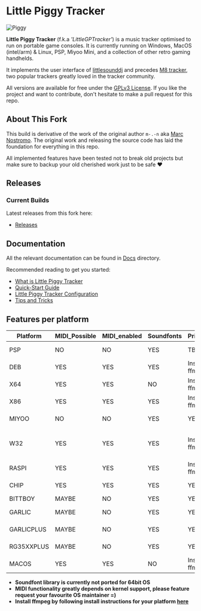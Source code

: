 # Little Piggy Tracker

![Piggy](https://avatars.githubusercontent.com/u/180156201?s=400&u=ebb53bdea61a025edce0c3782ac75b532dd65dd7&v=4)

**Little Piggy Tracker** (f.k.a _'LittleGPTracker'_) is a music tracker optimised to run on portable game consoles. It is currently running on Windows, MacOS (intel/arm) & Linux, PSP, Miyoo Mini, and a collection of other retro gaming handhelds.

It implements the user interface of [littlesounddj](https://www.littlesounddj.com/lsd/index.php) and precedes [M8 tracker](https://www.dirtywave.com), two popular trackers greatly loved in the tracker community.

All versions are available for free under the [GPLv3 License](LICENSE). If you like the project and want to contribute, don't hesitate to make a pull request for this repo.

## About This Fork

This build is derivative of the work of the original author `m-.-n`
aka [Marc Nostromo](https://github.com/Mdashdotdashn/LittleGPTracker).
The original work and releasing the source code has laid the foundation for everything in this repo.

All implemented features have been tested not to break old
projects but make sure to backup your old cherished work
just to be safe &#9829;

## Releases

### Current Builds

Latest releases from this fork here:

- [Releases](https://github.com/djdiskmachine/LittleGPTracker/releases)


## Documentation

All the relevant documentation can be found in [Docs](docs) directory.

Recommended reading to get you started:

- [What is Little Piggy Tracker](docs/wiki/What-is-LittlePiggyTracker.md)
- [Quick-Start Guide](docs/wiki/quick_start_guide.md)
- [Little Piggy Tracker Configuration](docs/LittlePiggyTrackerConf.md)
- [Tips and Tricks](docs/wiki/tips_and_tricks.md)

## Features per platform

| Platform    | MIDI_Possible | MIDI_enabled | Soundfonts | PrintFX | Note                                 |
|-------------|---------------|--------------|------------|---------|-----------------------------|
| PSP         | NO            | NO           | YES        | TBA                |[See notes](projects/resources/PSP/INSTALL_HOW_TO.txt) |
| DEB         | YES           | YES          | YES        | Install ffmpeg     |                                      |
| X64         | YES           | YES          | NO         | Install ffmpeg     |                                      |
| X86         | YES           | YES          | YES        | Install ffmpeg     |                                      |
| MIYOO       | NO            | NO           | YES        | YES?               | Port by [Nine-H](https://ninethehacker.xyz) |
| W32         | YES           | YES          | YES        | Install ffmpeg     | Built in VS2008 with love            |
| RASPI       | YES           | YES          | YES        | Install ffmpeg     | Versatile platform                   |
| CHIP        | YES           | YES          | YES        | YES                | [See notes](projects/resources/CHIP/INSTALL_HOW_TO.txt) |
| BITTBOY     | MAYBE         | NO           | YES        | YES?               |                                      |
| GARLIC      | MAYBE         | NO           | YES        | YES?               | Port by [Simotek](http://simotek.net)|
| GARLICPLUS  | MAYBE         | NO           | YES        | YES?               | Port by [Simotek](http://simotek.net)|
| RG35XXPLUS  | MAYBE         | NO           | YES        | YES?               | Port by [Simotek](http://simotek.net)|
| MACOS       | YES           | YES          | NO         | Install ffmpeg     | Port by [clsource](https://genserver.social/clsource) |


* **Soundfont library is currently not ported for 64bit OS**
* **MIDI functionality __greatly__ depends on kernel support, please feature request your favourite OS maintainer =)**
* **Install ffmpeg by following install instructions for your platform [here](https://www.ffmpeg.org/download.html)**
